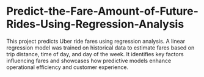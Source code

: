 # Predict-the-Fare-Amount-of-Future-Rides-Using-Regression-Analysis
This project predicts Uber ride fares using regression analysis. A linear regression model was trained on historical data to estimate fares based on trip distance, time of day, and day of the week. It identifies key factors influencing fares and showcases how predictive models enhance operational efficiency and customer experience.
